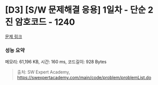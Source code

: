 # [D3] [S/W 문제해결 응용] 1일차 - 단순 2진 암호코드 - 1240 

[문제 링크](https://swexpertacademy.com/main/code/problem/problemDetail.do?contestProbId=AV15FZuqAL4CFAYD) 

### 성능 요약

메모리: 61,196 KB, 시간: 160 ms, 코드길이: 928 Bytes



> 출처: SW Expert Academy, https://swexpertacademy.com/main/code/problem/problemList.do